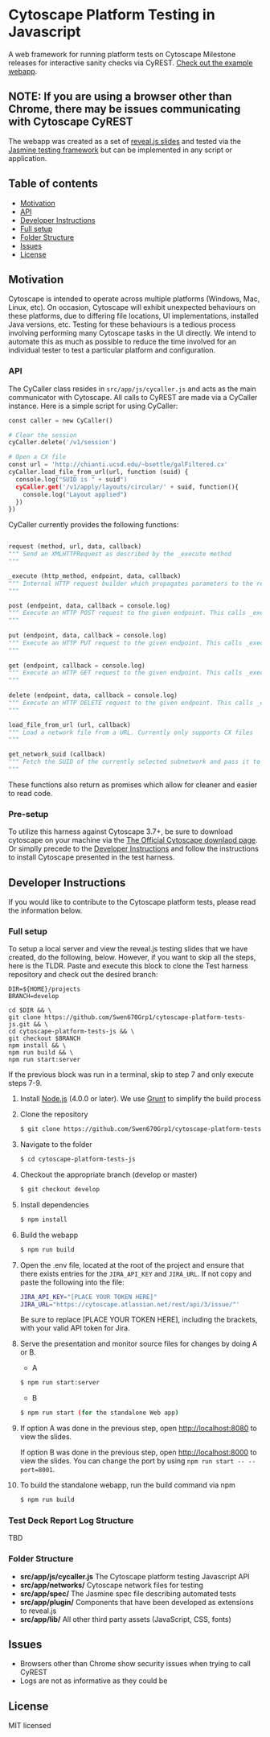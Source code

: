 # Cytoscape Platform Testing in Javascript

A web framework for running platform tests on Cytoscape Milestone releases for interactive sanity checks via CyREST. [Check out the example webapp](http://brettjsettle.github.io/cytoscape-platform-tests-js).
## NOTE: If you are using a browser other than Chrome, there may be issues communicating with Cytoscape CyREST

The webapp was created as a set of [reveal.js slides](https://github.com/hakimel/reveal.js) and tested via the [Jasmine testing framework](https://jasmine.github.io/) but can be implemented in any script or application.

## Table of contents

- [Motivation](#motivation)
- [API](#api)
- [Developer Instructions](#developer-instructions)
 - [Full setup](#full-setup)
 - [Folder Structure](#folder-structure)
- [Issues](#issues)
- [License](#license)

## Motivation

Cytoscape is intended to operate across multiple platforms (Windows, Mac, Linux, etc). On occasion, Cytoscape will exhibit unexpected behaviours on these platforms, due to differing file locations, UI implementations, installed Java versions, etc. Testing for these behaviours is a tedious process involving performing many Cytoscape tasks in the UI directly. We intend to automate this as much as possible to reduce the time involved for an individual tester to test a particular platform and configuration.

### API

The CyCaller class resides in `src/app/js/cycaller.js` and acts as the main communicator with Cytoscape. All calls to CyREST are made via a CyCaller instance. Here is a simple script for using CyCaller:

```python
const caller = new CyCaller()

# Clear the session
cyCaller.delete('/v1/session')

# Open a CX file
const url = 'http://chianti.ucsd.edu/~bsettle/galFiltered.cx'
cyCaller.load_file_from_url(url, function (suid) {
  console.log("SUID is " + suid")
  cyCaller.get('/v1/apply/layouts/circular/' + suid, function(){
    console.log("Layout applied")
  })
})
```

CyCaller currently provides the following functions:

```python

request (method, url, data, callback)
""" Send an XMLHTTPRequest as described by the _execute method
"""

_execute (http_method, endpoint, data, callback)
""" Internal HTTP request builder which propagates parameters to the request method
"""

post (endpoint, data, callback = console.log)
""" Execute an HTTP POST request to the given endpoint. This calls _execute with http_method="POST"
"""
  
put (endpoint, data, callback = console.log)
""" Execute an HTTP PUT request to the given endpoint. This calls _execute with http_method="PUT"
"""
  
get (endpoint, callback = console.log)
""" Execute an HTTP GET request to the given endpoint. This calls _execute with http_method="GET"
"""
  
delete (endpoint, data, callback = console.log)
""" Execute an HTTP DELETE request to the given endpoint. This calls _execute with http_method="DELETE"
"""

load_file_from_url (url, callback)
""" Load a network file from a URL. Currently only supports CX files
"""

get_network_suid (callback)
""" Fetch the SUID of the currently selected subnetwork and pass it to the callback
"""
```
These functions also return as promises which allow for cleaner and easier to read code.


### Pre-setup
To utilize this harness against Cytoscape 3.7+, be sure to download cytoscape on your machine via the [The Official Cytoscape downlaod page](https://cytoscape.org/download.html). Or simplly precede to the [Developer Instructions](#developer-instructions) and follow the instructions to install Cytoscape presented in the test harness.

## Developer Instructions

If you would like to contribute to the Cytoscape platform tests, please read the information below.

### Full setup

To setup a local server and view the reveal.js testing slides that we have created, do the following, below. However, if you want to skip all the steps, here is the TLDR.
Paste and execute this block to clone the Test harness repository and check out the desired branch:
```
DIR=${HOME}/projects
BRANCH=develop

cd $DIR && \
git clone https://github.com/Swen670Grp1/cytoscape-platform-tests-js.git && \
cd cytoscape-platform-tests-js && \
git checkout $BRANCH
npm install && \
npm run build && \
npm run start:server

```

If the previous block was run in a terminal, skip to step 7 and only execute steps 7-9.


1. Install [Node.js](http://nodejs.org/) (4.0.0 or later). We use [Grunt](https://github.com/gruntjs/grunt) to simplify the build process

1. Clone the repository
   ```sh
   $ git clone https://github.com/Swen670Grp1/cytoscape-platform-tests-js.git
   ```

1. Navigate to the folder
   ```sh
   $ cd cytoscape-platform-tests-js
   ```

1. Checkout the appropriate branch (develop or master)
   ```sh
   $ git checkout develop
   ```

1. Install dependencies
   ```sh
   $ npm install
   ```

1. Build the webapp
   ```sh
   $ npm run build
   ```

1.  Open the .env file, located at the root of the project and ensure that there exists entries for the `JIRA_API_KEY` and `JIRA_URL`. If not copy and paste the following into the file:
    ```sh
    JIRA_API_KEY="[PLACE YOUR TOKEN HERE]"
    JIRA_URL="https://cytoscape.atlassian.net/rest/api/3/issue/"'
    ```
    Be sure to replace [PLACE YOUR TOKEN HERE], including the brackets, with your valid API token for Jira.

1. Serve the presentation and monitor source files for changes by doing A or B.
   
   - A
   ```sh
   $ npm run start:server
   ```

   - B
   ```sh
   $ npm run start (for the standalone Web app)
   ```
   
1. If option A was done in the previous step, open <http://localhost:8080> to view the slides.

    If option B was done in the previous step, open <http://localhost:8000> to view the slides. You can change the port by using `npm run start -- --port=8001`.
   
   
1. To build the standalone webapp, run the build command via npm
   ```sh
   $ npm run build
   ```
### Test Deck Report Log Structure
TBD

### Folder Structure

- **src/app/js/cycaller.js** The Cytoscape platform testing Javascript API
- **src/app/networks/** Cytoscape network files for testing
- **src/app/spec/** The Jasmine spec file describing automated tests
- **src/app/plugin/** Components that have been developed as extensions to reveal.js
- **src/app/lib/** All other third party assets (JavaScript, CSS, fonts)


## Issues

* Browsers other than Chrome show security issues when trying to call CyREST
* Logs are not as informative as they could be

## License

MIT licensed
